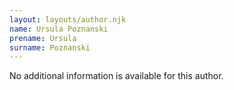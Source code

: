 ```yaml
---
layout: layouts/author.njk
name: Ursula Poznanski
prename: Ursula
surname: Poznanski
---
```

No additional information is available for this author.
